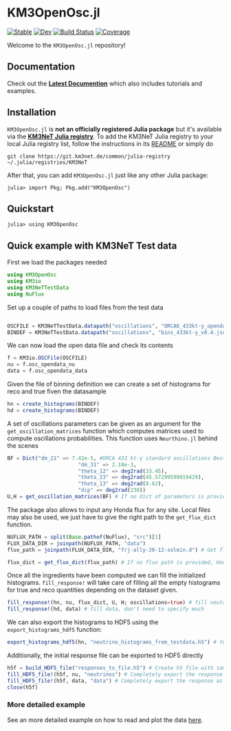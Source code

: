 # KM3OpenOsc.jl

[![Stable](https://img.shields.io/badge/docs-stable-blue.svg)](https://common.pages.km3net.de/KM3OpenOsc.jl/stable)
[![Dev](https://img.shields.io/badge/docs-dev-blue.svg)](https://common.pages.km3net.de/KM3OpenOsc.jl/dev)
[![Build Status](https://git.km3net.de/common/KM3OpenOsc.jl/badges/main/pipeline.svg)](https://git.km3net.de/common/KM3OpenOsc.jl/pipelines)
[![Coverage](https://git.km3net.de/common/KM3OpenOsc.jl/badges/main/coverage.svg)](https://git.km3net.de/common/KM3OpenOsc.jl/commits/main)

Welcome to the `KM3OpenOsc.jl` repository!


## Documentation

Check out the **[Latest Documention](https://common.pages.km3net.de/KM3OpenOsc.jl/dev)**
which also includes tutorials and examples.


## Installation

`KM3OpenOsc.jl` is **not an officially registered Julia package** but it's available via the **[KM3NeT Julia registry](https://git.km3net.de/common/julia-registry)**. To add the KM3NeT Julia registry to your local Julia registry list, follow the instructions in its
[README](https://git.km3net.de/common/julia-registry#adding-the-registry) or simply do

    git clone https://git.km3net.de/common/julia-registry ~/.julia/registries/KM3NeT
    
After that, you can add `KM3OpenOsc.jl` just like any other Julia package:

    julia> import Pkg; Pkg.add("KM3OpenOsc")
    

## Quickstart

``` julia-repl
julia> using KM3OpenOsc
```

## Quick example with KM3NeT Test data

First we load the packages needed

```julia
using KM3OpenOsc
using KM3io
using KM3NeTTestData
using NuFlux
```

Set up a couple of paths to load files from the test data

```julia

OSCFILE = KM3NeTTestData.datapath("oscillations", "ORCA6_433kt-y_opendata_v0.5_testdata.root")
BINDEF = KM3NeTTestData.datapath("oscillations", "bins_433kt-y_v0.4.json")
```

We can now load the open data file and check its contents

```julia
f = KM3io.OSCFile(OSCFILE)
nu = f.osc_opendata_nu
data = f.osc_opendata_data
```

Given the file of binning definition we can create a set of histograms for reco and true fiven the datasample

```julia
hn = create_histograms(BINDEF)
hd = create_histograms(BINDEF)
```

A set of oscillations parameters can be given as an argument for the `get_oscillation_matrices` function which computes matrices used to compute oscillations probabilities.
This function uses `Neurthino.jl` behind the scenes

```julia
BF = Dict("dm_21" => 7.42e-5, #ORCA 433 kt-y standard oscillations Best Fit
                       "dm_31" => 2.18e-3,
                       "theta_12" => deg2rad(33.45),
                       "theta_23" => deg2rad(45.57299599919429),
                       "theta_13" => deg2rad(8.62),
                       "dcp" => deg2rad(230))
U,H = get_oscillation_matrices(BF) # If no dict of parameters is provided NuFit is selected by default
```

The package also allows to input any Honda flux for any site. 
Local files may also be used, we just have to give the right path to the `get_flux_dict` function.

```julia
NUFLUX_PATH = split(Base.pathof(NuFlux), "src")[1]
FLUX_DATA_DIR = joinpath(NUFLUX_PATH, "data")
flux_path = joinpath(FLUX_DATA_DIR, "frj-ally-20-12-solmin.d") # Get flux of Honda Frejus site from NuFlux

flux_dict = get_flux_dict(flux_path) # If no flux path is provided, Honda flux at frejus site is taken by default
```

Once all the ingredients have been computed we can fill the initialized histograms.
`fill_response!` will take care of filling all the empty histograms for true and reco quantities depending on the dataset given.

```julia
fill_response!(hn, nu, flux_dict, U, H; oscillations=true) # fill neutrinos ,need flux and oscillation parameters
fill_response!(hd, data) # fill data, don't need to specify much
```
We can also export the histograms to HDF5 using the `export_histograms_hdf5` function:

```julia
export_histograms_hdf5(hn, "neutrino_histograms_from_testdata.h5") # You can easily export the filled histograms to hdf5
```

Additionally, the initial response file can be exported to HDF5 directly

```julia
h5f = build_HDF5_file("responses_to_file.h5") # Create h5 file with same structure as responses bins 
fill_HDF5_file!(h5f, nu, "neutrinos") # Completely export the response as a table in an hdf5 file at a given path 
fill_HDF5_file!(h5f, data, "data") # Completely export the response as a table in an hdf5 file at a given path 
close(h5f)
```

###  More detailed example

See an more detailed example on how to read and plot the data [here](https://km3openosc-jl-fd9d00.pages.km3net.de/dev/notebooks/example_read_and_plot/).